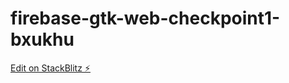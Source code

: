 # firebase-gtk-web-checkpoint1-bxukhu

[Edit on StackBlitz ⚡️](https://stackblitz.com/edit/firebase-gtk-web-checkpoint1-bxukhu)
